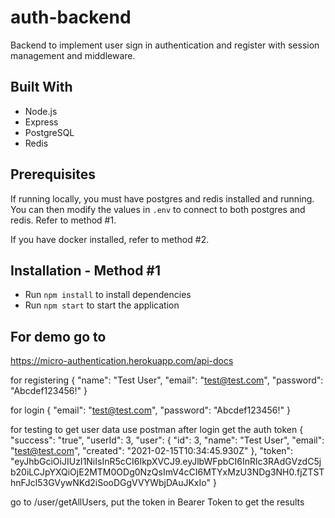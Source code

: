 # auth-backend

Backend to implement user sign in authentication and register with session management and middleware.

## Built With

- Node.js
- Express
- PostgreSQL
- Redis

## Prerequisites

If running locally, you must have postgres and redis installed and running. You can then modify the values in `.env` to connect to both postgres and redis. Refer to method #1.

If you have docker installed, refer to method #2.

## Installation - Method #1

- Run `npm install` to install dependencies
- Run `npm start` to start the application

## For demo go to 
https://micro-authentication.herokuapp.com/api-docs

for registering
{
"name": "Test User",
"email": "test@test.com",
"password": "Abcdef123456!"
}

for login
{
"email": "test@test.com",
"password": "Abcdef123456!"
}

for testing to get user data use postman after login get the auth token
{
    "success": "true",
    "userId": 3,
    "user": {
        "id": 3,
        "name": "Test User",
        "email": "test@test.com",
        "created": "2021-02-15T10:34:45.930Z"
    },
    "token": "eyJhbGciOiJIUzI1NiIsInR5cCI6IkpXVCJ9.eyJlbWFpbCI6InRlc3RAdGVzdC5jb20iLCJpYXQiOjE2MTM0ODg0NzQsImV4cCI6MTYxMzU3NDg3NH0.fjZTSThnFJcl53GVywNKd2iSooDGgVVYWbjDAuJKxIo"
}

go to /user/getAllUsers, put the token in Bearer Token to get the results

